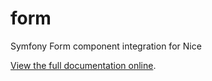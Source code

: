 form
====

Symfony Form component integration for Nice

[View the full documentation online](http://docs.niceframework.com/nice/latest/extensions/form).
